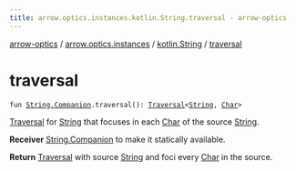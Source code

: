 ```yaml
---
title: arrow.optics.instances.kotlin.String.traversal - arrow-optics
---
```


[arrow-optics](../../index.html) / [arrow.optics.instances](../index.html) / [kotlin.String](index.html) / [traversal](./traversal.html)

# traversal

`fun `[`String.Companion`](https://kotlinlang.org/api/latest/jvm/stdlib/kotlin/-string/-companion/index.html)`.traversal(): `[`Traversal`](../../arrow.optics/-traversal.html)`<`[`String`](https://kotlinlang.org/api/latest/jvm/stdlib/kotlin/-string/index.html)`, `[`Char`](https://kotlinlang.org/api/latest/jvm/stdlib/kotlin/-char/index.html)`>`

[Traversal](../../arrow.optics/-traversal.html) for [String](https://kotlinlang.org/api/latest/jvm/stdlib/kotlin/-string/index.html) that focuses in each [Char](https://kotlinlang.org/api/latest/jvm/stdlib/kotlin/-char/index.html) of the source [String](https://kotlinlang.org/api/latest/jvm/stdlib/kotlin/-string/index.html).

**Receiver**
[String.Companion](https://kotlinlang.org/api/latest/jvm/stdlib/kotlin/-string/-companion/index.html) to make it statically available.

**Return**
[Traversal](../../arrow.optics/-traversal.html) with source [String](https://kotlinlang.org/api/latest/jvm/stdlib/kotlin/-string/index.html) and foci every [Char](https://kotlinlang.org/api/latest/jvm/stdlib/kotlin/-char/index.html) in the source.

